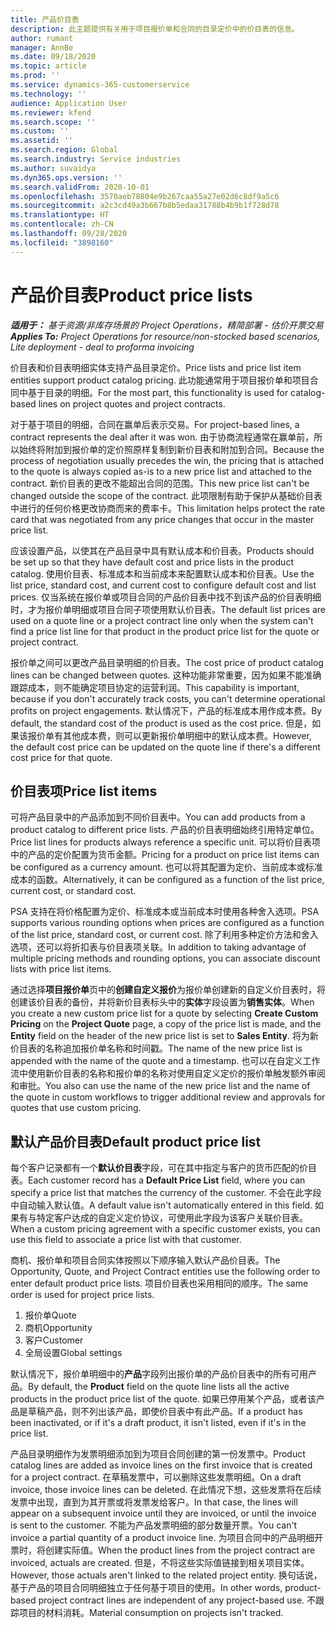 ```yaml
---
title: 产品价目表
description: 此主题提供有关用于项目报价单和合同的目录定价中的价目表的信息。
author: rumant
manager: AnnBe
ms.date: 09/18/2020
ms.topic: article
ms.prod: ''
ms.service: dynamics-365-customerservice
ms.technology: ''
audience: Application User
ms.reviewer: kfend
ms.search.scope: ''
ms.custom: ''
ms.assetid: ''
ms.search.region: Global
ms.search.industry: Service industries
ms.author: suvaidya
ms.dyn365.ops.version: ''
ms.search.validFrom: 2020-10-01
ms.openlocfilehash: 3570aeb78804e9b267caa55a27e02d6c8df9a5c6
ms.sourcegitcommit: a2c3cd49a3b667b8b5edaa31788b4b9b1f728d78
ms.translationtype: HT
ms.contentlocale: zh-CN
ms.lasthandoff: 09/28/2020
ms.locfileid: "3898160"
---
```

# <a name="product-price-lists"></a><span data-ttu-id="7bdaa-103">产品价目表</span><span class="sxs-lookup"><span data-stu-id="7bdaa-103">Product price lists</span></span>

<span data-ttu-id="7bdaa-104">_**适用于：** 基于资源/非库存场景的 Project Operations，精简部署 - 估价开票交易_</span><span class="sxs-lookup"><span data-stu-id="7bdaa-104">_**Applies To:** Project Operations for resource/non-stocked based scenarios, Lite deployment - deal to proforma invoicing_</span></span>

<span data-ttu-id="7bdaa-105">价目表和价目表明细实体支持产品目录定价。</span><span class="sxs-lookup"><span data-stu-id="7bdaa-105">Price lists and price list item entities support product catalog pricing.</span></span> <span data-ttu-id="7bdaa-106">此功能通常用于项目报价单和项目合同中基于目录的明细。</span><span class="sxs-lookup"><span data-stu-id="7bdaa-106">For the most part, this functionality is used for catalog-based lines on project quotes and project contracts.</span></span>

<span data-ttu-id="7bdaa-107">对于基于项目的明细，合同在赢单后表示交易。</span><span class="sxs-lookup"><span data-stu-id="7bdaa-107">For project-based lines, a contract represents the deal after it was won.</span></span> <span data-ttu-id="7bdaa-108">由于协商流程通常在赢单前，所以始终将附加到报价单的定价照原样复制到新价目表和附加到合同。</span><span class="sxs-lookup"><span data-stu-id="7bdaa-108">Because the process of negotiation usually precedes the win, the pricing that is attached to the quote is always copied as-is to a new price list and attached to the contract.</span></span> <span data-ttu-id="7bdaa-109">新价目表的更改不能超出合同的范围。</span><span class="sxs-lookup"><span data-stu-id="7bdaa-109">This new price list can't be changed outside the scope of the contract.</span></span> <span data-ttu-id="7bdaa-110">此项限制有助于保护从基础价目表中进行的任何价格更改协商而来的费率卡。</span><span class="sxs-lookup"><span data-stu-id="7bdaa-110">This limitation helps protect the rate card that was negotiated from any price changes that occur in the master price list.</span></span>

<span data-ttu-id="7bdaa-111">应该设置产品，以使其在产品目录中具有默认成本和价目表。</span><span class="sxs-lookup"><span data-stu-id="7bdaa-111">Products should be set up so that they have default cost and price lists in the product catalog.</span></span> <span data-ttu-id="7bdaa-112">使用价目表、标准成本和当前成本来配置默认成本和价目表。</span><span class="sxs-lookup"><span data-stu-id="7bdaa-112">Use the list price, standard cost, and current cost to configure default cost and list prices.</span></span> <span data-ttu-id="7bdaa-113">仅当系统在报价单或项目合同的产品价目表中找不到该产品的价目表明细时，才为报价单明细或项目合同子项使用默认价目表。</span><span class="sxs-lookup"><span data-stu-id="7bdaa-113">The default list prices are used on a quote line or a project contract line only when the system can't find a price list line for that product in the product price list for the quote or project contract.</span></span>

<span data-ttu-id="7bdaa-114">报价单之间可以更改产品目录明细的价目表。</span><span class="sxs-lookup"><span data-stu-id="7bdaa-114">The cost price of product catalog lines can be changed between quotes.</span></span> <span data-ttu-id="7bdaa-115">这种功能非常重要，因为如果不能准确跟踪成本，则不能确定项目协定的运营利润。</span><span class="sxs-lookup"><span data-stu-id="7bdaa-115">This capability is important, because if you don't accurately track costs, you can't determine operational profits on project engagements.</span></span> <span data-ttu-id="7bdaa-116">默认情况下，产品的标准成本用作成本费。</span><span class="sxs-lookup"><span data-stu-id="7bdaa-116">By default, the standard cost of the product is used as the cost price.</span></span> <span data-ttu-id="7bdaa-117">但是，如果该报价单有其他成本费，则可以更新报价单明细中的默认成本费。</span><span class="sxs-lookup"><span data-stu-id="7bdaa-117">However, the default cost price can be updated on the quote line if there's a different cost price for that quote.</span></span>

## <a name="price-list-items"></a><span data-ttu-id="7bdaa-118">价目表项</span><span class="sxs-lookup"><span data-stu-id="7bdaa-118">Price list items</span></span>

<span data-ttu-id="7bdaa-119">可将产品目录中的产品添加到不同价目表中。</span><span class="sxs-lookup"><span data-stu-id="7bdaa-119">You can add products from a product catalog to different price lists.</span></span> <span data-ttu-id="7bdaa-120">产品的价目表明细始终引用特定单位。</span><span class="sxs-lookup"><span data-stu-id="7bdaa-120">Price list lines for products always reference a specific unit.</span></span> <span data-ttu-id="7bdaa-121">可以将价目表项中的产品的定价配置为货币金额。</span><span class="sxs-lookup"><span data-stu-id="7bdaa-121">Pricing for a product on price list items can be configured as a currency amount.</span></span> <span data-ttu-id="7bdaa-122">也可以将其配置为定价、当前成本或标准成本的函数。</span><span class="sxs-lookup"><span data-stu-id="7bdaa-122">Alternatively, it can be configured as a function of the list price, current cost, or standard cost.</span></span>

<span data-ttu-id="7bdaa-123">PSA 支持在将价格配置为定价、标准成本或当前成本时使用各种舍入选项。</span><span class="sxs-lookup"><span data-stu-id="7bdaa-123">PSA supports various rounding options when prices are configured as a function of the list price, standard cost, or current cost.</span></span> <span data-ttu-id="7bdaa-124">除了利用多种定价方法和舍入选项，还可以将折扣表与价目表项关联。</span><span class="sxs-lookup"><span data-stu-id="7bdaa-124">In addition to taking advantage of multiple pricing methods and rounding options, you can associate discount lists with price list items.</span></span> 

<span data-ttu-id="7bdaa-125">通过选择**项目报价单**页中的**创建自定义报价**为报价单创建新的自定义价目表时，将创建该价目表的备份，并将新价目表标头中的**实体**字段设置为**销售实体**。</span><span class="sxs-lookup"><span data-stu-id="7bdaa-125">When you create a new custom price list for a quote by selecting **Create Custom Pricing** on the **Project Quote** page, a copy of the price list is made, and the **Entity** field on the header of the new price list is set to **Sales Entity**.</span></span> <span data-ttu-id="7bdaa-126">将为新价目表的名称追加报价单名称和时间戳。</span><span class="sxs-lookup"><span data-stu-id="7bdaa-126">The name of the new price list is appended with the name of the quote and a timestamp.</span></span> <span data-ttu-id="7bdaa-127">也可以在自定义工作流中使用新价目表的名称和报价单的名称对使用自定义定价的报价单触发额外审阅和审批。</span><span class="sxs-lookup"><span data-stu-id="7bdaa-127">You also can use the name of the new price list and the name of the quote in custom workflows to trigger additional review and approvals for quotes that use custom pricing.</span></span>

 
## <a name="default-product-price-list"></a><span data-ttu-id="7bdaa-128">默认产品价目表</span><span class="sxs-lookup"><span data-stu-id="7bdaa-128">Default product price list</span></span>
<span data-ttu-id="7bdaa-129">每个客户记录都有一个**默认价目表**字段，可在其中指定与客户的货币匹配的价目表。</span><span class="sxs-lookup"><span data-stu-id="7bdaa-129">Each customer record has a **Default Price List** field, where you can specify a price list that matches the currency of the customer.</span></span> <span data-ttu-id="7bdaa-130">不会在此字段中自动输入默认值。</span><span class="sxs-lookup"><span data-stu-id="7bdaa-130">A default value isn't automatically entered in this field.</span></span> <span data-ttu-id="7bdaa-131">如果有与特定客户达成的自定义定价协议，可使用此字段为该客户关联价目表。</span><span class="sxs-lookup"><span data-stu-id="7bdaa-131">When a custom pricing agreement with a specific customer exists, you can use this field to associate a price list with that customer.</span></span>

<span data-ttu-id="7bdaa-132">商机、报价单和项目合同实体按照以下顺序输入默认产品价目表。</span><span class="sxs-lookup"><span data-stu-id="7bdaa-132">The Opportunity, Quote, and Project Contract entities use the following order to enter default product price lists.</span></span> <span data-ttu-id="7bdaa-133">项目价目表也采用相同的顺序。</span><span class="sxs-lookup"><span data-stu-id="7bdaa-133">The same order is used for project price lists.</span></span>

1.  <span data-ttu-id="7bdaa-134">报价单</span><span class="sxs-lookup"><span data-stu-id="7bdaa-134">Quote</span></span>
2.  <span data-ttu-id="7bdaa-135">商机​​</span><span class="sxs-lookup"><span data-stu-id="7bdaa-135">Opportunity</span></span>
3.  <span data-ttu-id="7bdaa-136">客户</span><span class="sxs-lookup"><span data-stu-id="7bdaa-136">Customer</span></span>
4.  <span data-ttu-id="7bdaa-137">全局设置</span><span class="sxs-lookup"><span data-stu-id="7bdaa-137">Global settings</span></span> 

<span data-ttu-id="7bdaa-138">默认情况下，报价单明细中的**产品**字段列出报价单的产品价目表中的所有可用产品。</span><span class="sxs-lookup"><span data-stu-id="7bdaa-138">By default, the **Product** field on the quote line lists all the active products in the product price list of the quote.</span></span> <span data-ttu-id="7bdaa-139">如果已停用某个产品，或者该产品是草稿产品，则不列出该产品，即使价目表中有此产品。</span><span class="sxs-lookup"><span data-stu-id="7bdaa-139">If a product has been inactivated, or if it's a draft product, it isn't listed, even if it's in the price list.</span></span> 

<span data-ttu-id="7bdaa-140">产品目录明细作为发票明细添加到为项目合同创建的第一份发票中。</span><span class="sxs-lookup"><span data-stu-id="7bdaa-140">Product catalog lines are added as invoice lines on the first invoice that is created for a project contract.</span></span> <span data-ttu-id="7bdaa-141">在草稿发票中，可以删除这些发票明细。</span><span class="sxs-lookup"><span data-stu-id="7bdaa-141">On a draft invoice, those invoice lines can be deleted.</span></span> <span data-ttu-id="7bdaa-142">在此情况下想，这些发票将在后续发票中出现，直到为其开票或将发票发给客户。</span><span class="sxs-lookup"><span data-stu-id="7bdaa-142">In that case, the lines will appear on a subsequent invoice until they are invoiced, or until the invoice is sent to the customer.</span></span> <span data-ttu-id="7bdaa-143">不能为产品发票明细的部分数量开票。</span><span class="sxs-lookup"><span data-stu-id="7bdaa-143">You can't invoice a partial quantity of a product invoice line.</span></span> <span data-ttu-id="7bdaa-144">为项目合同中的产品明细开票时，将创建实际值。</span><span class="sxs-lookup"><span data-stu-id="7bdaa-144">When the product lines from the project contract are invoiced, actuals are created.</span></span> <span data-ttu-id="7bdaa-145">但是，不将这些实际值链接到相关项目实体。</span><span class="sxs-lookup"><span data-stu-id="7bdaa-145">However, those actuals aren't linked to the related project entity.</span></span> <span data-ttu-id="7bdaa-146">换句话说，基于产品的项目合同明细独立于任何基于项目的使用。</span><span class="sxs-lookup"><span data-stu-id="7bdaa-146">In other words, product-based project contract lines are independent of any project-based use.</span></span> <span data-ttu-id="7bdaa-147">不跟踪项目的材料消耗。</span><span class="sxs-lookup"><span data-stu-id="7bdaa-147">Material consumption on projects isn't tracked.</span></span>

